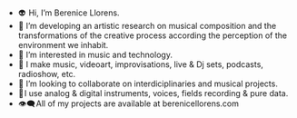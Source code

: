 - 👽  Hi, I’m Berenice Llorens.
- 🌱 I’m developing an artistic research on musical composition and the transformations of the creative process according
  the perception of the environment we inhabit.
- 👀 I’m interested in music and technology.
- 🎹 I make music, videoart, improvisations, live & Dj sets, podcasts, radioshow, etc.
- 💞️ I’m looking to collaborate on interdiciplinaries and musical projects.
- 💎 I use analog & digital instruments, voices, fields recording & pure data.
- 👁️‍🗨️ All of my projects are available at berenicellorens.com
<!---
berenicellorens/berenicellorens is a ✨ special ✨ repository because its `README.md` (this file) appears on your GitHub profile.
You can click the Preview link to take a look at your changes.
--->
